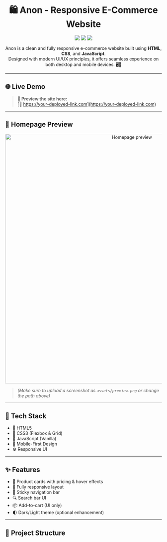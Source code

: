 <h1 align="center">🛍️ Anon - Responsive E-Commerce Website</h1>

<p align="center">
  <img src="https://img.shields.io/github/languages/top/Aman8853Kr/E-commerce-Websites-?style=flat-square" />
  <img src="https://img.shields.io/github/license/Aman8853Kr/E-commerce-Websites-?style=flat-square" />
  <img src="https://img.shields.io/github/last-commit/Aman8853Kr/E-commerce-Websites-?style=flat-square" />
</p>

<p align="center">
  Anon is a clean and fully responsive e-commerce website built using <b>HTML</b>, <b>CSS</b>, and <b>JavaScript</b>. <br>
  Designed with modern UI/UX principles, it offers seamless experience on both desktop and mobile devices. 🖥️📱
</p>

---

## 🌐 Live Demo

> **🚀 Preview the site here:**  
> [🔗 https://your-deployed-link.com](https://your-deployed-link.com)

---

## 📸 Homepage Preview

<p align="center">
  <img src="https://github.com/Aman8853Kr/E-commerce-Websites-/blob/main/assets/preview.png" alt="Homepage preview" width="800"/>
</p>

> *(Make sure to upload a screenshot as `assets/preview.png` or change the path above)*

---

## 🔧 Tech Stack

- 🧱 HTML5  
- 🎨 CSS3 (Flexbox & Grid)  
- 🧠 JavaScript (Vanilla)  
- 🎯 Mobile-First Design  
- ⚙️ Responsive UI  

---

## ✨ Features

- 🛒 Product cards with pricing & hover effects
- 📱 Fully responsive layout
- 🧭 Sticky navigation bar
- 🔍 Search bar UI
- 📦 Add-to-cart (UI only)
- 🌓 Dark/Light theme (optional enhancement)

---

## 📁 Project Structure

